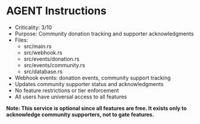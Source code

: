 # AGENT Instructions

- Criticality: 3/10
- Purpose: Community donation tracking and supporter acknowledgments
- Files:
  - src/main.rs
  - src/webhook.rs
  - src/events/donation.rs
  - src/events/community.rs
  - src/database.rs
- Webhook events: donation events, community support tracking
- Updates community supporter status and acknowledgments
- No feature restrictions or tier enforcement
- All users have universal access to all features

**Note: This service is optional since all features are free. It exists only to acknowledge community supporters, not to gate features.**
